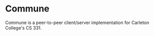 Commune
=======

Commune is a peer-to-peer client/server implementation for Carleton College's
CS 331.
